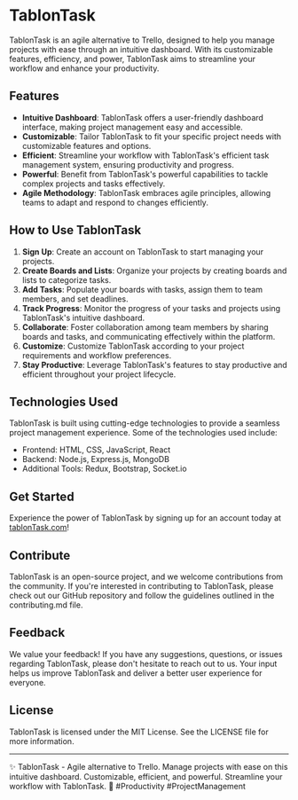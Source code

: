 # TablonTask

TablonTask is an agile alternative to Trello, designed to help you manage projects with ease through an intuitive dashboard. With its customizable features, efficiency, and power, TablonTask aims to streamline your workflow and enhance your productivity.

## Features

- **Intuitive Dashboard**: TablonTask offers a user-friendly dashboard interface, making project management easy and accessible.
- **Customizable**: Tailor TablonTask to fit your specific project needs with customizable features and options.
- **Efficient**: Streamline your workflow with TablonTask's efficient task management system, ensuring productivity and progress.
- **Powerful**: Benefit from TablonTask's powerful capabilities to tackle complex projects and tasks effectively.
- **Agile Methodology**: TablonTask embraces agile principles, allowing teams to adapt and respond to changes efficiently.
  
## How to Use TablonTask

1. **Sign Up**: Create an account on TablonTask to start managing your projects.
2. **Create Boards and Lists**: Organize your projects by creating boards and lists to categorize tasks.
3. **Add Tasks**: Populate your boards with tasks, assign them to team members, and set deadlines.
4. **Track Progress**: Monitor the progress of your tasks and projects using TablonTask's intuitive dashboard.
5. **Collaborate**: Foster collaboration among team members by sharing boards and tasks, and communicating effectively within the platform.
6. **Customize**: Customize TablonTask according to your project requirements and workflow preferences.
7. **Stay Productive**: Leverage TablonTask's features to stay productive and efficient throughout your project lifecycle.

## Technologies Used

TablonTask is built using cutting-edge technologies to provide a seamless project management experience. Some of the technologies used include:

- Frontend: HTML, CSS, JavaScript, React
- Backend: Node.js, Express.js, MongoDB
- Additional Tools: Redux, Bootstrap, Socket.io

## Get Started

Experience the power of TablonTask by signing up for an account today at [tablonTask.com](https://www.tablontask.com)!

## Contribute

TablonTask is an open-source project, and we welcome contributions from the community. If you're interested in contributing to TablonTask, please check out our GitHub repository and follow the guidelines outlined in the contributing.md file.

## Feedback

We value your feedback! If you have any suggestions, questions, or issues regarding TablonTask, please don't hesitate to reach out to us. Your input helps us improve TablonTask and deliver a better user experience for everyone.

## License

TablonTask is licensed under the MIT License. See the LICENSE file for more information.

---

✨ TablonTask - Agile alternative to Trello. Manage projects with ease on this intuitive dashboard. Customizable, efficient, and powerful. Streamline your workflow with TablonTask. 🚀 #Productivity #ProjectManagement

